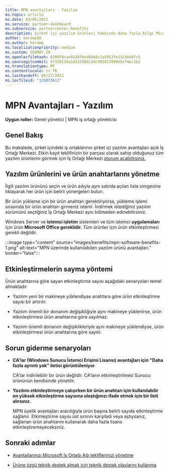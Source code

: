 ```yaml
---
title: MPN avantajları - Yazılım
ms.topic: article
ms.date: 03/05/2021
ms.service: partner-dashboard
ms.subservice: partnercenter-benefits
description: Şirket içi yazılım ürünleri hakkında daha fazla bilgi Microsoft İş Ortağı Ağı (MPN) avantajları
author: keramp88
ms.author: keramp
ms.localizationpriority: medium
ms.custom: SEOMAY.20
ms.openlocfilehash: 8180f8cae9228f6ed6bb8c1a5953fe1314eb6fc5
ms.sourcegitcommit: d731813da1d31519dc2dc583d17899e5cf4ec1b2
ms.translationtype: MT
ms.contentlocale: tr-TR
ms.lasthandoff: 09/27/2021
ms.locfileid: "129073613"
---
```

# <a name="mpn-benefits---software"></a>MPN Avantajları - Yazılım

**Uygun roller:** Genel yönetici | MPN iş ortağı yöneticisi

## <a name="overview"></a>Genel Bakış

Bu makalede, şirket içindeki iş ortaklarının şirket içi yazılım avantajları açık İş Ortağı Merkezi. Etkin kayıt teklifinizin bir parçası olarak sahip olduğunuz tüm yazılım ürünlerini görmek için İş Ortağı Merkezi [oturum açabilirsiniz.](https://partner.microsoft.com/dashboard/mpn/membership/benefits/software)

## <a name="manage-software-products-and-product-keys"></a>Yazılım ürünlerini ve ürün anahtarlarını yönetme

İlgili yazılım ürününü seçin ve ürün adıyla aynı satırda açılan liste simgesine tıklayarak her ürün için belirli yönergeleri bulun.

Bir ürün yükleme için bir ürün anahtarı gerektiriyorsa, yükleme işlemi sırasında bir ürün anahtarı girmeniz istenir. İndirmek istediğiniz yazılım sürümünü seçtiğiniz İş Ortağı Merkezi aynı bölmeden edinebilirsiniz.

Windows Server ve **istemci işletim** sistemleri ve tüm istemci **uygulamaları** için ürün **Microsoft Office gereklidir.** Tüm ürünler için ürün etkinleştirmesi gerekli değildir.

:::image type="content" source="images/benefits/mpn-software-benefits-1.png" alt-text="MPN üzerinde kullanılabilen yazılım ürünü avantajları." border="false":::

## <a name="how-activations-are-counted"></a>Etkinleştirmelerin sayma yöntemi

Ürün anahtarına göre sayan etkinleştirme sayısı aşağıdaki senaryoları temel almaktadır

- Yazılım yeni bir makineye yüklendiyse anahtara göre ürün etkinleştirme sayısı bir artırılır.

- Yazılım önemli bir donanım değişikliğiyle aynı makineye yüklenirse, ürün etkinleştirmesi ürün anahtarına göre sayılmaz.

- Yazılım önemli donanım değişiklikleriyle aynı makineye yüklendiyse, ürün etkinleştirmesi ürün anahtarına göre sayılır.

## <a name="troubleshooting-scenarios"></a>Sorun giderme senaryoları

- **CA'lar (Windows Sunucu İstemci Erişimi Lisansı) avantajları için "Daha fazla ayrıntı yok" iletisi görüntüleniyor**

    CA'lar indirilebilir bir ürün değildir. CA'ların etkinleştirilmesi Sunucu ürününün kendisinde yönetilir.

- **Yazılımı etkinleştirmeye çalışırken bir ürün anahtarı için kullanılabilir en yüksek etkinleştirme sayısına ulaştığınızı ifade etmek için bir ileti alırsınız.**

    MPN üyelik avantajları aracılığıyla ürün başına belirli sayıda etkinleştirme sağlanır. Etkinleştirme sayısı üst sınırını karşıladı veya aştıysanız, sağlanan ürün anahtarını kullanarak daha fazla lisans etkinleştiremeyeceksiniz.

 ## <a name="next-steps"></a>Sonraki adımlar

- [Avantajlarınızı Microsoft İş Ortağı Ağı tekliflerinizi yönetme](manage-your-partner-network-benefits.md)

- [Ürüne özgü teknik destek almak için teknik destek olaylarını kullanma](mpn-benefits-technical-support.md)
